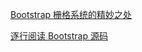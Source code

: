 

[Bootstrap 栅格系统的精妙之处](http://get.ftqq.com/6195.get)

[逐行阅读 Bootstrap 源码](https://www.loyalsoldier.me/understand-bootstrap-source-code-line-by-line/)
